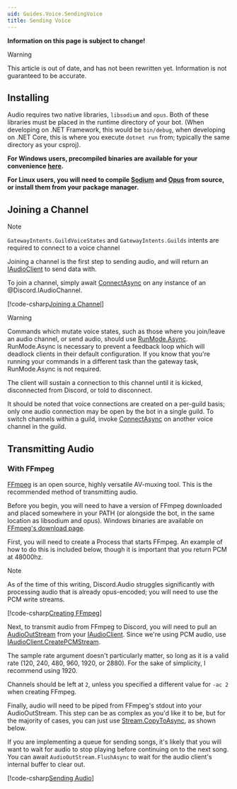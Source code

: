 ```yaml
---
uid: Guides.Voice.SendingVoice
title: Sending Voice
---
```


**Information on this page is subject to change!**

>[!WARNING]
>This article is out of date, and has not been rewritten yet.
Information is not guaranteed to be accurate.

## Installing

Audio requires two native libraries, `libsodium` and `opus`.
Both of these libraries must be placed in the runtime directory of your
bot. (When developing on .NET Framework, this would be `bin/debug`,
when developing on .NET Core, this is where you execute `dotnet run`
from; typically the same directory as your csproj).

**For Windows users, precompiled binaries are available for your convenience [here](https://github.com/discord-net/Discord.Net/tree/dev/voice-natives).**

**For Linux users, you will need to compile [Sodium] and [Opus] from source, or install them from your package manager.**

[Sodium]: https://download.libsodium.org/libsodium/releases/
[Opus]: http://downloads.xiph.org/releases/opus/

## Joining a Channel

>[!NOTE]
>`GatewayIntents.GuildVoiceStates` and `GatewayIntents.Guilds` intents are required to connect to a voice channel

Joining a channel is the first step to sending audio, and will return
an [IAudioClient] to send data with.

To join a channel, simply await [ConnectAsync] on any instance of an
@Discord.IAudioChannel.

[!code-csharp[Joining a Channel](samples/joining_audio.cs)]

>[!WARNING]
>Commands which mutate voice states, such as those where you join/leave
>an audio channel, or send audio, should use [RunMode.Async]. RunMode.Async
>is necessary to prevent a feedback loop which will deadlock clients
>in their default configuration. If you know that you're running your
>commands in a different task than the gateway task, RunMode.Async is
>not required.

The client will sustain a connection to this channel until it is
kicked, disconnected from Discord, or told to disconnect.

It should be noted that voice connections are created on a per-guild
basis; only one audio connection may be open by the bot in a single
guild. To switch channels within a guild, invoke [ConnectAsync] on
another voice channel in the guild.

[IAudioClient]: xref:Discord.Audio.IAudioClient
[ConnectAsync]: xref:Discord.IAudioChannel.ConnectAsync*
[RunMode.Async]: xref:Discord.Commands.RunMode

## Transmitting Audio

### With FFmpeg

[FFmpeg] is an open source, highly versatile AV-muxing tool. This is
the recommended method of transmitting audio.

Before you begin, you will need to have a version of FFmpeg downloaded
and placed somewhere in your PATH (or alongside the bot, in the same
location as libsodium and opus). Windows binaries are available on
[FFmpeg's download page].

[FFmpeg]: https://ffmpeg.org/
[FFmpeg's download page]: https://ffmpeg.org/download.html

First, you will need to create a Process that starts FFmpeg. An
example of how to do this is included below, though it is important
that you return PCM at 48000hz.

>[!NOTE]
>As of the time of this writing, Discord.Audio struggles significantly
>with processing audio that is already opus-encoded; you will need to
>use the PCM write streams.

[!code-csharp[Creating FFmpeg](samples/audio_create_ffmpeg.cs)]

Next, to transmit audio from FFmpeg to Discord, you will need to
pull an [AudioOutStream] from your [IAudioClient]. Since we're using
PCM audio, use [IAudioClient.CreatePCMStream].

The sample rate argument doesn't particularly matter, so long as it is
a valid rate (120, 240, 480, 960, 1920, or 2880). For the sake of
simplicity, I recommend using 1920.

Channels should be left at `2`, unless you specified a different value
for `-ac 2` when creating FFmpeg.

[AudioOutStream]: xref:Discord.Audio.AudioOutStream
[IAudioClient.CreatePCMStream]: xref:Discord.Audio.IAudioClient#Discord_Audio_IAudioClient_CreateDirectPCMStream_Discord_Audio_AudioApplication_System_Nullable_System_Int32__System_Int32_

Finally, audio will need to be piped from FFmpeg's stdout into your
AudioOutStream. This step can be as complex as you'd like it to be, but
for the majority of cases, you can just use [Stream.CopyToAsync], as
shown below.

[Stream.CopyToAsync]: https://msdn.microsoft.com/en-us/library/hh159084(v=vs.110).aspx

If you are implementing a queue for sending songs, it's likely that
you will want to wait for audio to stop playing before continuing on
to the next song. You can await `AudioOutStream.FlushAsync` to wait for
the audio client's internal buffer to clear out.

[!code-csharp[Sending Audio](samples/audio_ffmpeg.cs)]
